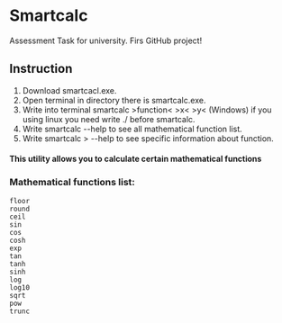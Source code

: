 # Smartcalc
Assessment Task for university.
Firs GitHub project!
## Instruction
1) Download smartcacl.exe.
2) Open terminal in directory there is smartcalc.exe.
3) Write into terminal smartcalc >function< >x< >y< (Windows) if you using linux you need write ./ before smartcalc.
4) Write smartcalc --help to see all mathematical function list.
5) Write smartcalc <function>> --help to see specific information about function.
  
  
#### This utility allows you to calculate certain mathematical functions

### Mathematical functions list:
```
floor
round
ceil
sin
cos
cosh
exp
tan
tanh
sinh
log
log10
sqrt
pow
trunc
```
